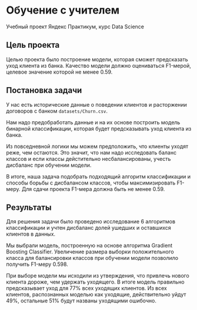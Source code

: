 # Обучение с учителем
Учебный проект Яндекс Практикум, курс Data Science

## Цель проекта

Целью проекта было построение модели, которая сможет предсказать уход клиента из банка. Качество модели должно оцениваться F1-мерой, целевое значение которой не менее 0.59.

## Постановка задачи

У нас есть исторические данные о поведении клиентов и расторжении договоров с банком ```datasets/Churn.csv```.

Нам надо предобработать данные и на их основе построить модель бинарной классификации, которая будет предсказывать уход клиента из банка.

Из повседневной логики мы можем предположить, что клиенты уходят реже, чем остаются. Это значит, что нам надо исследовать баланс классов и если классы дейстительно несбалансированы, учесть дисбаланс при обучении модели.

В итоге, наша задача подобрать подходящий алгоритм классификации и способы борьбы с дисбалансом классов, чтобы максимизировать F1-меру. Для сдачи проекта F1-мера должна быть не менее 0.59.

## Результаты

Для решения задачи было проведено исследование 6 алгоритмов классификации и учтен дисбаланс долей ушедших и оставшихся клиентов в данных.

Мы выбрали модель, построенную на основе алгоритма Gradient Boosting Classifier. Увеличение размера выборки положительного класса для балансировки классов при обучении модели позволило получить F1-меру 0.598.

При выборе модели мы исходили из утверждения, что привлечь нового клиента дороже, чем удержать уходящего. В итоге модель правильно предсказывает уход для 77% всех уходящих клиентов. Из всех клиентов, распознанных моделью как уходящие, действительно уйдут 49%, остальные 51% будут названы уходящими ошибочно.
